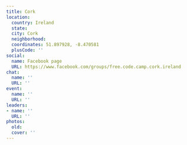 ```yaml
---
title: Cork
location:
  country: Ireland
  state: 
  city: Cork
  neighborhood: 
  coordinates: 51.897928, -8.470581
  plusCode: ''
social:
  name: Facebook page
  URL: https://www.facebook.com/groups/free.code.camp.cork.ireland
chat:
  name: ''
  URL: ''
event:
  name: ''
  URL: ''
leaders:
- name: ''
  URL: ''
photos:
  old: 
  cover: ''
---
```

